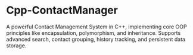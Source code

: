 # Cpp-ContactManager
A powerful Contact Management System in C++, implementing core OOP principles like encapsulation, polymorphism, and inheritance. Supports advanced search, contact grouping, history tracking, and persistent data storage.
